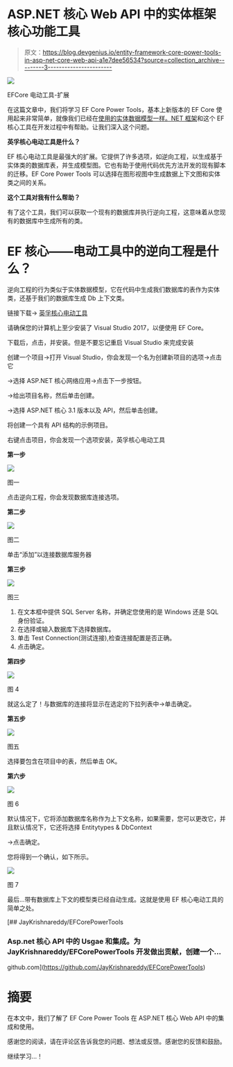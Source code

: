 # ASP.NET 核心 Web API 中的实体框架核心功能工具

> 原文：<https://blog.devgenius.io/entity-framework-core-power-tools-in-asp-net-core-web-api-a1e7dee56534?source=collection_archive---------3----------------------->

![](img/706f059a3e9eae78417dbf5f62643538.png)

EFCore 电动工具-扩展

在这篇文章中，我们将学习 EF Core Power Tools，基本上新版本的 EF Core 使用起来非常简单，就像我们已经在[使用的实体数据模型一样。NET 框架](https://www.bacancytechnology.com/blog/net-framework-vs-net-core)和这个 EF 核心工具在开发过程中有帮助。让我们深入这个问题。

**英孚核心电动工具是什么？**

EF 核心电动工具是最强大的扩展。它提供了许多选项，如逆向工程，以生成基于实体类的数据库表，并生成模型图。它也有助于使用代码优先方法开发的现有脚本的迁移。EF Core Power Tools 可以选择在图形视图中生成数据上下文图和实体类之间的关系。

**这个工具对我有什么帮助？**

有了这个工具，我们可以获取一个现有的数据库并执行逆向工程，这意味着从您现有的数据库中生成所有的类。

# EF 核心——电动工具中的逆向工程是什么？

逆向工程的行为类似于实体数据模型，它在代码中生成我们数据库的表作为实体类，还基于我们的数据库生成 Db 上下文类。

链接下载-> [英孚核心电动工具](https://marketplace.visualstudio.com/items?itemName=ErikEJ.EFCorePowerTools)

请确保您的计算机上至少安装了 Visual Studio 2017，以便使用 EF Core。

下载后，点击，并安装。但是不要忘记重启 Visual Studio 来完成安装

创建一个项目->打开 Visual Studio，你会发现一个名为创建新项目的选项->点击它

->选择 ASP.NET 核心网络应用->点击下一步按钮。

->给出项目名称，然后单击创建。

->选择 ASP.NET 核心 3.1 版本以及 API，然后单击创建。

将创建一个具有 API 结构的示例项目。

右键点击项目，你会发现一个选项安装，英孚核心电动工具

**第一步**

![](img/4ddff313173967ce8818b2069625c875.png)

图一

点击逆向工程，你会发现数据库连接选项。

**第二步**

![](img/ccb77e4b459b605a48e36029a9cfa66a.png)

图二

单击“添加”以连接数据库服务器

**第三步**

![](img/62a513f9124f5a6a68aba424fc718e62.png)

图三

1.  在文本框中提供 SQL Server 名称，并确定您使用的是 Windows 还是 SQL 身份验证。
2.  在选择或输入数据库下选择数据库。
3.  单击 Test Connection(测试连接),检查连接配置是否正确。
4.  点击确定。

**第四步**

![](img/f9a54da9dbce54ef3c7b9fadbb887b99.png)

图 4

就这么定了！与数据库的连接将显示在选定的下拉列表中->单击确定。

**第五步**

![](img/e6dfe4720f8a31ff560dc9178dfdafab.png)

图五

选择要包含在项目中的表，然后单击 OK。

**第六步**

![](img/acd07a3612d8d613bbba0c6c8cdceb3c.png)

图 6

默认情况下，它将添加数据库名称作为上下文名称，如果需要，您可以更改它，并且默认情况下，它还将选择 Entitytypes & DbContext

->点击确定。

您将得到一个确认，如下所示。

![](img/080b4412cfe7abe31e127babadc285bc.png)

图 7

最后…带有数据库上下文的模型类已经自动生成。这就是使用 EF 核心电动工具的简单之处。

[](https://github.com/JayKrishnareddy/EFCorePowerTools) [## JayKrishnareddy/EFCorePowerTools

### Asp.net 核心 API 中的 Usgae 和集成。为 JayKrishnareddy/EFCorePowerTools 开发做出贡献，创建一个…

github.com](https://github.com/JayKrishnareddy/EFCorePowerTools) 

# 摘要

在本文中，我们了解了 EF Core Power Tools 在 ASP.NET 核心 Web API 中的集成和使用。

感谢您的阅读，请在评论区告诉我您的问题、想法或反馈。感谢您的反馈和鼓励。

继续学习…！